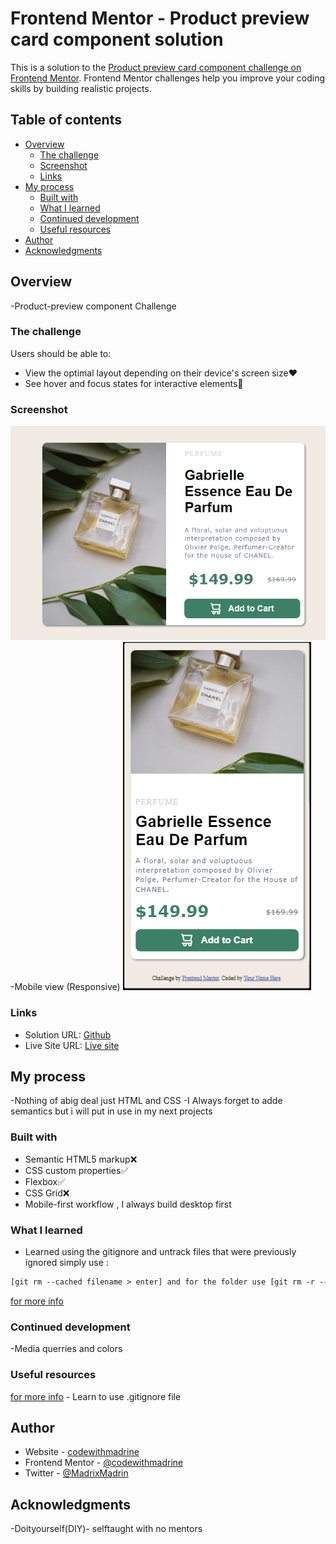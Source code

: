# Frontend Mentor - Product preview card component solution

This is a solution to the [Product preview card component challenge on Frontend Mentor](https://www.frontendmentor.io/challenges/product-preview-card-component-GO7UmttRfa). Frontend Mentor challenges help you improve your coding skills by building realistic projects. 

## Table of contents

- [Overview](#overview)
  - [The challenge](#the-challenge)
  - [Screenshot](#screenshot)
  - [Links](#links)
- [My process](#my-process)
  - [Built with](#built-with)
  - [What I learned](#what-i-learned)
  - [Continued development](#continued-development)
  - [Useful resources](#useful-resources)
- [Author](#author)
- [Acknowledgments](#acknowledgments)

## Overview
  -Product-preview component Challenge


### The challenge

Users should be able to:

- View the optimal layout depending on their device's screen size❤
- See hover and focus states for interactive elements💚

### Screenshot

![Desktop-preview](./images/desktop-view.PNG)
-Mobile view (Responsive)
![mobile-preview](./images/mobile_view.PNG)


### Links

- Solution URL: [Github ](https://github.com/Madrine256/Product-preview-card)
- Live Site URL: [Live site](https://your-live-site-url.com)

## My process
-Nothing of abig deal just HTML and CSS
-I Always forget to adde semantics but i will put in use in my next projects

### Built with

- Semantic HTML5 markup❌
- CSS custom properties✅
- Flexbox✅
- CSS Grid❌
- Mobile-first workflow , I always build desktop first


### What I learned

- Learned using the gitignore and untrack files that were previously ignored
simply use :

```html 
[git rm --cached filename > enter] and for the folder use [git rm -r --cached folder name]

```
[for more info](https://www.freecodecamp.org/news/gitignore-file-how-to-ignore-files-and-folders-in-git/)


### Continued development
-Media querries and colors 

### Useful resources

[for more info](https://www.freecodecamp.org/news/gitignore-file-how-to-ignore-files-and-folders-in-git/) - Learn to use .gitignore file

## Author

- Website - [codewithmadrine](codewithmadrine.com)
- Frontend Mentor - [@codewithmadrine](https://www.frontendmentor.io/profile/yourusername)
- Twitter - [@MadrixMadrin](https://www.twitter.com/MadrixMadrin)


## Acknowledgments
 -Doityourself(DIY)- selftaught with no mentors 
